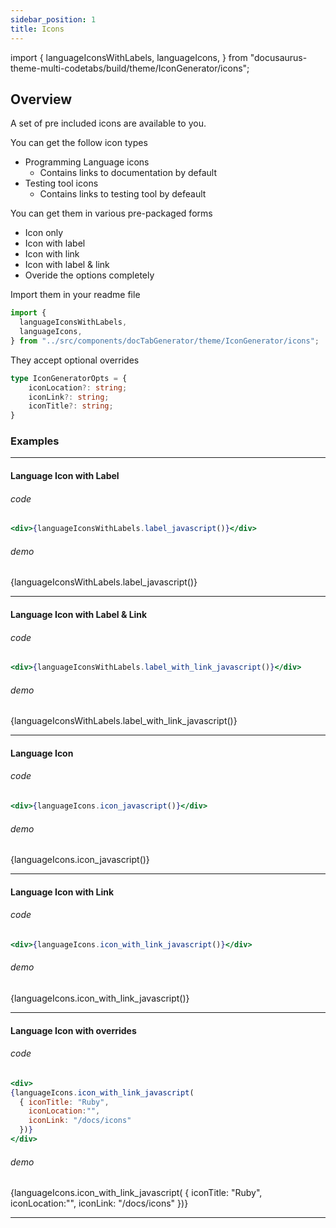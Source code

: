 ```yaml
---
sidebar_position: 1
title: Icons
---
```


import {
  languageIconsWithLabels,
  languageIcons,
} from "docusaurus-theme-multi-codetabs/build/theme/IconGenerator/icons";

## Overview

A set of pre included icons are available to you.

You can get the follow icon types

- Programming Language icons
  - Contains links to documentation by default
- Testing tool icons
  - Contains links to testing tool by defeault

You can get them in various pre-packaged forms

- Icon only
- Icon with label
- Icon with link
- Icon with label & link
- Overide the options completely 


Import them in your readme file

```typescript
import {
  languageIconsWithLabels,
  languageIcons,
} from "../src/components/docTabGenerator/theme/IconGenerator/icons";
```

They accept optional overrides

```typescript
type IconGeneratorOpts = {
    iconLocation?: string;
    iconLink?: string;
    iconTitle?: string;
}
```


### Examples

___ 


#### Language Icon with Label

###### code

```jsx
<div>{languageIconsWithLabels.label_javascript()}</div>
```

###### demo

<div>{languageIconsWithLabels.label_javascript()}</div>

___ 

#### Language Icon with Label & Link

###### code

```jsx
<div>{languageIconsWithLabels.label_with_link_javascript()}</div>
```

###### demo

<div>{languageIconsWithLabels.label_with_link_javascript()}</div>

___ 

#### Language Icon

###### code

```jsx
<div>{languageIcons.icon_javascript()}</div>
```

###### demo

<div>{languageIcons.icon_javascript()}</div>

___ 

#### Language Icon with Link

###### code

```jsx
<div>{languageIcons.icon_with_link_javascript()}</div>
```

###### demo

<div>{languageIcons.icon_with_link_javascript()}</div>

___ 

#### Language Icon with overrides

###### code

```jsx
<div>
{languageIcons.icon_with_link_javascript(
  { iconTitle: "Ruby",
    iconLocation:"",
    iconLink: "/docs/icons"
  })}
</div>
```

###### demo

<div>
{languageIcons.icon_with_link_javascript(
  { iconTitle: "Ruby",
    iconLocation:"",
    iconLink: "/docs/icons"
  })}
</div>

___ 
